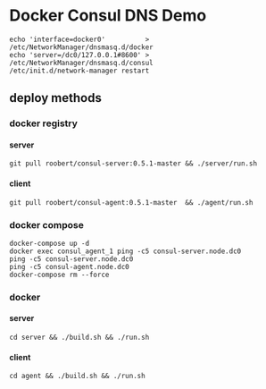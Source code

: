# Docker Consul DNS Demo

```
echo 'interface=docker0'          > /etc/NetworkManager/dnsmasq.d/docker
echo 'server=/dc0/127.0.0.1#8600' > /etc/NetworkManager/dnsmasq.d/consul
/etc/init.d/network-manager restart
```


## deploy methods

### docker registry

#### server
```
git pull roobert/consul-server:0.5.1-master && ./server/run.sh
```

#### client
```
git pull roobert/consul-agent:0.5.1-master  && ./agent/run.sh
```

### docker compose

```
docker-compose up -d
docker exec consul_agent_1 ping -c5 consul-server.node.dc0
ping -c5 consul-server.node.dc0
ping -c5 consul-agent.node.dc0
docker-compose rm --force
```

### docker

#### server
```
cd server && ./build.sh && ./run.sh
```

#### client
```
cd agent && ./build.sh && ./run.sh
```
